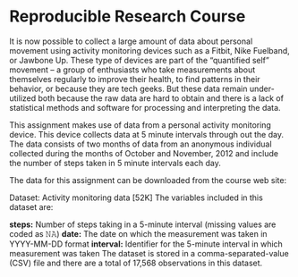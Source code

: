 # Reproducible Research Course
It is now possible to collect a large amount of data about personal movement using activity monitoring devices such as a Fitbit, Nike Fuelband, or Jawbone Up. These type of devices are part of the “quantified self” movement – a group of enthusiasts who take measurements about themselves regularly to improve their health, to find patterns in their behavior, or because they are tech geeks. But these data remain under-utilized both because the raw data are hard to obtain and there is a lack of statistical methods and software for processing and interpreting the data.

This assignment makes use of data from a personal activity monitoring device. This device collects data at 5 minute intervals through out the day. The data consists of two months of data from an anonymous individual collected during the months of October and November, 2012 and include the number of steps taken in 5 minute intervals each day.

The data for this assignment can be downloaded from the course web site:

Dataset: Activity monitoring data [52K]
The variables included in this dataset are:

**steps:** Number of steps taking in a 5-minute interval (missing values are coded as 𝙽𝙰)
**date:** The date on which the measurement was taken in YYYY-MM-DD format
**interval:** Identifier for the 5-minute interval in which measurement was taken
The dataset is stored in a comma-separated-value (CSV) file and there are a total of 17,568 observations in this dataset.
